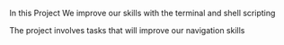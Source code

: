 In this Project We improve our skills with the terminal and shell scripting

The project involves tasks that will improve our navigation skills
